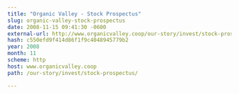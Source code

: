 ```yaml
---
title: "Organic Valley - Stock Prospectus"
slug: organic-valley-stock-prospectus
date: 2008-11-15 09:41:30 -0600
external-url: http://www.organicvalley.coop/our-story/invest/stock-prospectus/
hash: c550efd9f414d86f1f9c4048945779b2
year: 2008
month: 11
scheme: http
host: www.organicvalley.coop
path: /our-story/invest/stock-prospectus/

---
```



